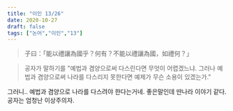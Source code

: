 ```yaml
---
title: "이인 13/26"
date: 2020-10-27
draft: false
tags: ["논어","이인","13"]
---
```


> 子曰：「能以禮讓為國乎？何有？不能以禮讓為國，如禮何？」

> 공자가 말하기를 "예법과 겸양으로써 다스린다면 무엇이 어렵겠느냐.
> 그러나 예법과 겸양으로써 나라를 다스리지 못한다면 예제가 무슨 소용이 있겠는가."

그러니.. 예법과 겸양으로 나라를 다스려야 한다는거네.
좋은말인데 딴나라 이야기 같다. 공자는 엄청난 이상주의자.


 
